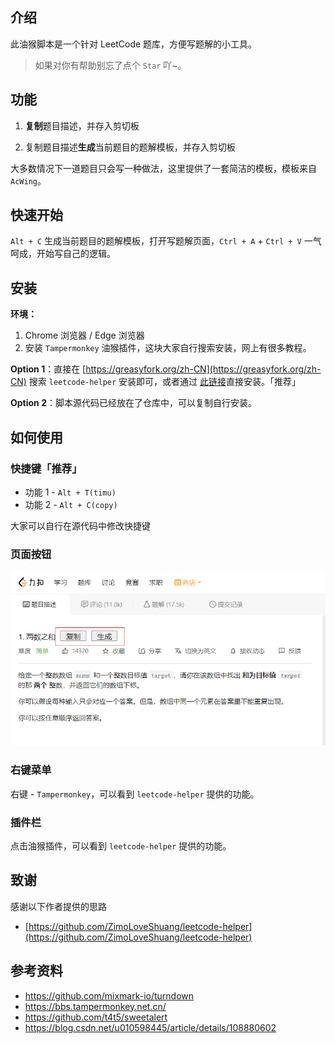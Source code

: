 ## 介绍

此油猴脚本是一个针对 LeetCode 题库，方便写题解的小工具。

> 如果对你有帮助别忘了点个 `Star` 吖~。

## 功能

1. **复制**题目描述，并存入剪切板

2. 复制题目描述**生成**当前题目的题解模板，并存入剪切板
   
大多数情况下一道题目只会写一种做法，这里提供了一套简洁的模板，模板来自 `AcWing`。

## 快速开始

`Alt + C` 生成当前题目的题解模板，打开写题解页面，`Ctrl + A` + `Ctrl + V` 一气呵成，开始写自己的逻辑。

## 安装

**环境：**

1. Chrome 浏览器 / Edge 浏览器
2. 安装 `Tampermonkey` 油猴插件，这块大家自行搜索安装，网上有很多教程。

**Option 1**：直接在 [https://greasyfork.org/zh-CN](https://greasyfork.org/zh-CN) 搜索 `leetcode-helper` 安装即可，或者通过 [此链接](https://greasyfork.org/zh-CN/scripts/444408-leetcode-helper)直接安装。「推荐」

**Option 2**：脚本源代码已经放在了仓库中，可以复制自行安装。

## 如何使用

### 快捷键「推荐」

- 功能 1 - `Alt + T(timu)`
- 功能 2 - `Alt + C(copy)`

大家可以自行在源代码中修改快捷键

### 页面按钮

![image-20220503194601369](img/image-20220503194601369.png)

### 右键菜单

右键 - `Tampermonkey`，可以看到 `leetcode-helper` 提供的功能。 

### 插件栏

点击油猴插件，可以看到 `leetcode-helper` 提供的功能。 

## 致谢

感谢以下作者提供的思路

- [https://github.com/ZimoLoveShuang/leetcode-helper](https://github.com/ZimoLoveShuang/leetcode-helper) 

## 参考资料

- https://github.com/mixmark-io/turndown
- https://bbs.tampermonkey.net.cn/
- https://github.com/t4t5/sweetalert
- https://blog.csdn.net/u010598445/article/details/108880602
